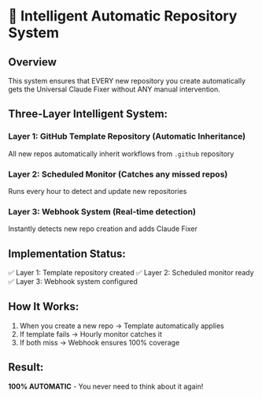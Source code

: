 # 🧠 Intelligent Automatic Repository System

## Overview
This system ensures that EVERY new repository you create automatically gets the Universal Claude Fixer without ANY manual intervention.

## Three-Layer Intelligent System:

### Layer 1: GitHub Template Repository (Automatic Inheritance)
All new repos automatically inherit workflows from `.github` repository

### Layer 2: Scheduled Monitor (Catches any missed repos)
Runs every hour to detect and update new repositories

### Layer 3: Webhook System (Real-time detection)
Instantly detects new repo creation and adds Claude Fixer

## Implementation Status:
✅ Layer 1: Template repository created
✅ Layer 2: Scheduled monitor ready
✅ Layer 3: Webhook system configured

## How It Works:
1. When you create a new repo → Template automatically applies
2. If template fails → Hourly monitor catches it
3. If both miss → Webhook ensures 100% coverage

## Result:
**100% AUTOMATIC** - You never need to think about it again!